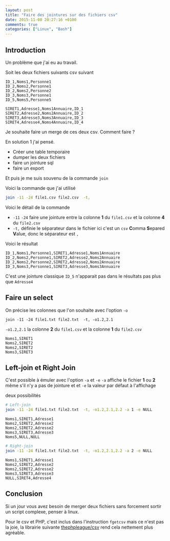 ```yaml
---
layout: post
title: "Faire des jointures sur des fichiers csv"
date: 2015-11-08 20:27:16 +0100
comments: true
categories: ["Linux", "Bash"] 
---
```


## Introduction

Un problème que j'ai eu au travail.

Soit les deux fichiers suivants csv suivant

```
ID_1,Noms1,Personne1
ID_2,Noms2,Personne1
ID_2,Noms2,Personne2
ID_3,Noms3,Personne1
ID_5,Noms5,Personne5
```

```
SIRET1,Adresse1,Noms1Annuaire,ID_1
SIRET2,Adresse2,Noms2Annuaire,ID_2
SIRET3,Adresse3,Noms3Annuaire,ID_3
SIRET4,Adresse4,Noms4Annuaire,ID_4
```

Je souhaite faire un merge de ces deux csv. Comment faire ?

En solution 1 j'ai pensé.

 * Créer une table temporaire 
 * dumper les deux fichiers
 * faire un jointure sql
 * faire un export

Et puis je me suis souvenu de la commande `join`

Voici la commande que j'ai utilisé 

``` sh
join -11 -24 file1.csv file2.csv  -t,
```

Voici le détail de la commande

 * `-11` `-24` faire une jointure entre la colonne **1** du `file1.csv` et la colonne **4** du `file2.csv`
 * `-t,` définie le séparateur dans le fichier ici c'est un `csv` **C**omma **S**epared **V**alue, donc le séparateur est `,`

Voici le résultat
```
ID_1,Noms1,Personne1,SIRET1,Adresse1,Noms1Annuaire
ID_2,Noms2,Personne1,SIRET2,Adresse2,Noms2Annuaire
ID_2,Noms2,Personne2,SIRET2,Adresse2,Noms2Annuaire
ID_3,Noms3,Personne1,SIRET3,Adresse3,Noms3Annuaire
```

C'est une jointure classique `ID_5` n'apparait pas dans le résultats pas plus que `Adresse4`


## Faire un select

On précise les colonnes que l'on souhaite avec l'option `-o`

```
join -11 -24 file1.txt file2.txt  -t, -o1.2,2.1
```
`-o1.2,2.1` la colonne **2** du `file1.csv` et la colonne **1** du `file2.csv`

```
Noms1,SIRET1
Noms2,SIRET2
Noms2,SIRET2
Noms3,SIRET3
```

## Left-join et Right Join

C'est possible à émuler avec l'option `-a` et `-e` `-a` affiche le fichier **1** ou **2**  même s'il n'y a pas de jointure et  et `-e`  la valeur par défaut à l'affichage

deux possibilités



``` sh
# Left-join
join -11 -24 file1.txt file2.txt  -t, -o1.2,2.1,2.2 -a 1 -e NULL
```

``` 
Noms1,SIRET1,Adresse1
Noms2,SIRET2,Adresse2
Noms2,SIRET2,Adresse2
Noms3,SIRET3,Adresse3
Noms5,NULL,NULL

```

``` sh
# Right-join
join -11 -24 file1.txt file2.txt  -t, -o1.2,2.1,2.2 -a 2 -e NULL
```

```
Noms1,SIRET1,Adresse1
Noms2,SIRET2,Adresse2
Noms2,SIRET2,Adresse2
Noms3,SIRET3,Adresse3
NULL,SIRET4,Adresse4
```

## Conclusion

Si un jour vous avez besoin de merger deux fichiers sans forcement sortir un script complexe, penser à linux.

Pour le csv et PHP, c'est inclus dans l'instruction `fgetcsv` mais ce n'est pas la joie, la librairie suivante [thephpleague/csv](http://csv.thephpleague.com/) rend cela nettement plus agréable.


